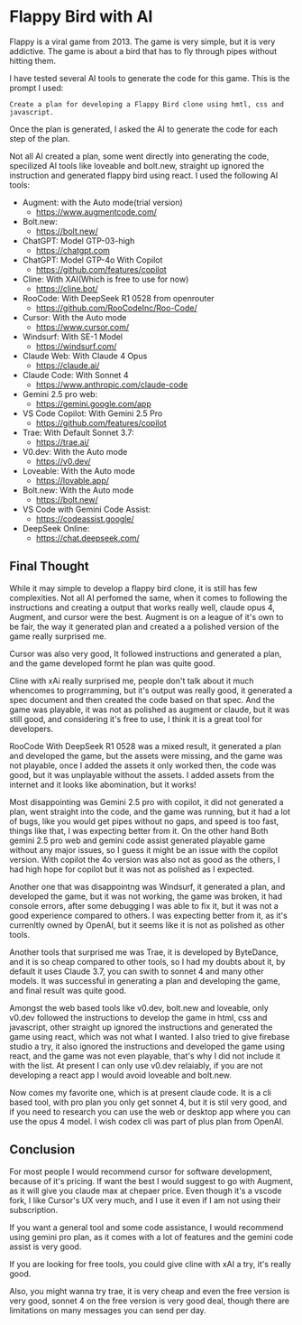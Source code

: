 # Flappy Bird with AI

Flappy is a viral game from 2013. The game is very simple, but it is very addictive. The game is about a bird that has to fly through pipes without hitting them.

I have tested several AI tools to generate the code for this game. This is the prompt I used:

```
Create a plan for developing a Flappy Bird clone using hmtl, css and javascript.
```

Once the plan is generated, I asked the AI to generate the code for each step of the plan.

Not all AI created a plan, some went directly into generating the code, specilized AI tools like loveable and bolt.new, straight up ignored the instruction and generated flappy bird using react. I used the following AI tools:

* Augment: with the Auto mode(trial version)
  * <https://www.augmentcode.com/>
* Bolt.new:
  * <https://bolt.new/>
* ChatGPT: Model GTP-03-high
  * <https://chatgpt.com>
* ChatGPT: Model GTP-4o With Copilot
  * <https://github.com/features/copilot>
* Cline: With XAI(Which is free to use for now)  
  * <https://cline.bot/>
* RooCode: With DeepSeek R1 0528 from openrouter
  * <https://github.com/RooCodeInc/Roo-Code/>
* Cursor: With the Auto mode
  * <https://www.cursor.com/>
* Windsurf: With SE-1 Model
  * <https://windsurf.com/>
* Claude Web: With Claude 4 Opus
  * <https://claude.ai/>
* Claude Code: With Sonnet 4
  * <https://www.anthropic.com/claude-code>
* Gemini 2.5 pro web:
  * <https://gemini.google.com/app>
* VS Code Copilot: With Gemini 2.5 Pro
  * <https://github.com/features/copilot>
* Trae: With Default Sonnet 3.7:
  * <https://trae.ai/>
* V0.dev: With the Auto mode
  * <https://v0.dev/>
* Loveable: With the Auto mode
  * <https://lovable.app/>
* Bolt.new: With the Auto mode
  * <https://bolt.new/>
* VS Code with Gemini Code Assist:  
  * <https://codeassist.google/>
* DeepSeek Online:
  * <https://chat.deepseek.com/>

## Final Thought

While it may simple to develop a flappy bird clone, it is still has few complexities. Not all AI perfomed the same, when it comes to following the instructions and creating a output that works really well, claude opus 4, Augment, and cursor were the best. Augment is on a league of it's own to be fair, the way it generated plan and created a a polished version of the game really surprised me.

Cursor was also very good, It followed instructions and generated a plan, and the game developed formt he plan was quite good.

Cline with xAi really surprised me, people don't talk about it much whencomes to progrramming, but it's output was really good, it generated a spec document and then created the code based on that spec. And the game was playable, it was not as polished as augment or claude, but it was still good, and considering it's free to use, I think it is a great tool for developers.

RooCode With DeepSeek R1 0528 was a mixed result, it generated a plan and developed the game, but the assets were missing, and the game was not playable, once I added the assets it only worked then, the code was good, but it was unplayable without the assets. I added assets from the internet and it looks like abomination, but it works!

Most disappointing was Gemini 2.5 pro with copilot, it did not generated a plan, went straight into the code, and the game was running, but it had a lot of bugs, like you would get pipes without no gaps, and speed is too fast, things like that, I was expecting better from it. On the other hand Both gemini 2.5 pro web and gemini code assist generated playable game without any major issues, so I guess it might be an issue with the copilot version. With copilot the 4o version was also not as good as the others, I had high hope for copilot but it was not as polished as I expected.

Another one that was disappointng was Windsurf, it generated a plan, and developed the game, but it was not working, the game was broken, it had console errors, after some debugging I was able to fix it, but it was not a good experience compared to others. I was expecting better from it, as it's currenltly owned by OpenAI, but it seems like it is not as polished as other tools.

Another tools that surprised me was Trae, it is developed by ByteDance, and it is so cheap compared to other tools, so I had my doubts about it, by default it uses Claude 3.7, you can swith to sonnet 4 and many other models. It was successful in generating a plan and developing the game, and final result was quite good.

Amongst the web based tools like v0.dev, bolt.new and loveable, only v0.dev followed the instructions to develop the game in html, css and javascript, other straight up ignored the instructions and generated the game using react, which was not what I wanted. I also tried to give firebase studio a try, it also ignored the instructions and developed the game using react, and the game was not even playable, that's why I did not include it with the list. At present I can only use v0.dev relaiably, if you are not developing a react app I would avoid loveable and bolt.new.

Now comes my favorite one, which is at present claude code. It is a cli based tool, with pro plan you only get sonnet 4, but it is stil very good, and if you need to research you can use the web or desktop app where you can use the opus 4 model. I wish codex cli was part of plus plan from OpenAI.

## Conclusion

For most people I would recommend cursor for software development, because of it's pricing. If want the best I would suggest to go with Augment, as it will give you claude max at chepaer price. Even though it's a vscode fork, I like Cursor's UX very much, and I use it even if I am not using their subscription.

If you want a general tool and some code assistance, I would recommend using gemini pro plan, as it comes with a lot of features and the gemini code assist is very good.

If you are looking for free tools, you could give cline with xAI a try, it's really good.

Also, you might wanna try trae, it is very cheap and even the free version is very good, sonnet 4 on the free version is very good deal, though there are limitations on many messages you can send per day.
